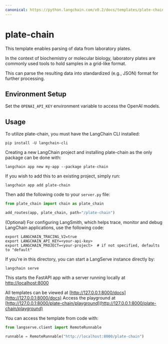 ```yaml
---
canonical: https://python.langchain.com/v0.2/docs/templates/plate-chain/
---
```


# plate-chain

This template enables parsing of data from laboratory plates. 

In the context of biochemistry or molecular biology, laboratory plates are commonly used tools to hold samples in a grid-like format. 

This can parse the resulting data into standardized (e.g., JSON) format for further processing.

## Environment Setup

Set the `OPENAI_API_KEY` environment variable to access the OpenAI models.

## Usage

To utilize plate-chain, you must have the LangChain CLI installed:

```shell
pip install -U langchain-cli
```

Creating a new LangChain project and installing plate-chain as the only package can be done with:

```shell
langchain app new my-app --package plate-chain
```

If you wish to add this to an existing project, simply run:

```shell
langchain app add plate-chain
```

Then add the following code to your `server.py` file:

```python
from plate_chain import chain as plate_chain

add_routes(app, plate_chain, path="/plate-chain")
```

(Optional) For configuring LangSmith, which helps trace, monitor and debug LangChain applications, use the following code:

```shell
export LANGCHAIN_TRACING_V2=true
export LANGCHAIN_API_KEY=<your-api-key>
export LANGCHAIN_PROJECT=<your-project>  # if not specified, defaults to "default"
```

If you're in this directory, you can start a LangServe instance directly by:

```shell
langchain serve
```

This starts the FastAPI app with a server running locally at 
[http://localhost:8000](http://localhost:8000)

All templates can be viewed at [http://127.0.0.1:8000/docs](http://127.0.0.1:8000/docs)
Access the playground at [http://127.0.0.1:8000/plate-chain/playground](http://127.0.0.1:8000/plate-chain/playground)  

You can access the template from code with:

```python
from langserve.client import RemoteRunnable

runnable = RemoteRunnable("http://localhost:8000/plate-chain")
```